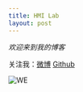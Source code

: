 ```yaml
---
title: HMI Lab
layout: post
---
```

*欢迎来到我的博客*

关注我：[微博](http://weibo.com/u/2634871552)   [Github](https://github.com/Maxhead)

![WE](https://d.pr/8RyG+)